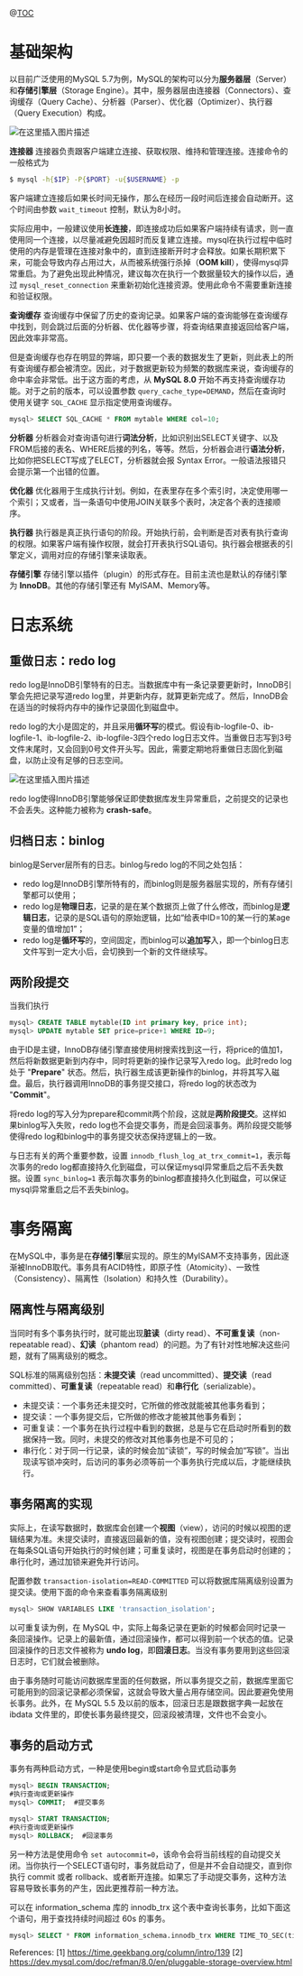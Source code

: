 ﻿@[TOC](MySQL基础入门：架构、日志、事务隔离)

# 基础架构
以目前广泛使用的MySQL 5.7为例，MySQL的架构可以分为**服务器层**（Server）和**存储引擎层**（Storage Engine）。其中，服务器层由连接器（Connectors）、查询缓存（Query Cache）、分析器（Parser）、优化器（Optimizer）、执行器（Query Execution）构成。


![在这里插入图片描述](https://img-blog.csdnimg.cn/2021031311233290.png?x-oss-process=image/watermark,type_ZmFuZ3poZW5naGVpdGk,shadow_10,text_aHR0cHM6Ly9ibG9nLmNzZG4ubmV0L1NlYmFzdGllbjIz,size_16,color_FFFFFF,t_70#pic_center)

**连接器**
连接器负责跟客户端建立连接、获取权限、维持和管理连接。连接命令的一般格式为

```bash
$ mysql -h{$IP} -P{$PORT} -u{$USERNAME} -p
```

客户端建立连接后如果长时间无操作，那么在经历一段时间后连接会自动断开。这个时间由参数 `wait_timeout` 控制，默认为8小时。

实际应用中，一般建议使用**长连接**，即连接成功后如果客户端持续有请求，则一直使用同一个连接，以尽量减避免因超时而反复建立连接。mysql在执行过程中临时使用的内存是管理在连接对象中的，直到连接断开时才会释放。如果长期积累下来，可能会导致内存占用过大，从而被系统强行杀掉（**OOM kill**），使得mysql异常重启。为了避免出现此种情况，建议每次在执行一个数据量较大的操作以后，通过 `mysql_reset_connection` 来重新初始化连接资源。使用此命令不需要重新连接和验证权限。

**查询缓存**
查询缓存中保留了历史的查询记录。如果客户端的查询能够在查询缓存中找到，则会跳过后面的分析器、优化器等步骤，将查询结果直接返回给客户端，因此效率非常高。

但是查询缓存也存在明显的弊端，即只要一个表的数据发生了更新，则此表上的所有查询缓存都会被清空。因此，对于数据更新较为频繁的数据库来说，查询缓存的命中率会非常低。出于这方面的考虑，从 **MySQL 8.0** 开始不再支持查询缓存功能。对于之前的版本，可以设置参数 `query_cache_type=DEMAND`，然后在查询时使用关键字 `SQL_CACHE` 显示指定使用查询缓存。

```sql
mysql> SELECT SQL_CACHE * FROM mytable WHERE col=10;
```

**分析器**
分析器会对查询语句进行**词法分析**，比如识别出SELECT关键字、以及FROM后接的表名、WHERE后接的列名，等等。然后，分析器会进行**语法分析**，比如你把SELECT写成了ELECT，分析器就会报 Syntax Error。一般语法报错只会提示第一个出错的位置。

**优化器**
优化器用于生成执行计划。例如，在表里存在多个索引时，决定使用哪一个索引；又或者，当一条语句中使用JOIN关联多个表时，决定各个表的连接顺序。

**执行器**
执行器是真正执行语句的阶段。开始执行前，会判断是否对表有执行查询的权限。如果客户端有操作权限，就会打开表执行SQL语句。执行器会根据表的引擎定义，调用对应的存储引擎来读取表。

**存储引擎**
存储引擎以插件（plugin）的形式存在。目前主流也是默认的存储引擎为 **InnoDB**。其他的存储引擎还有 MyISAM、Memory等。

# 日志系统
## 重做日志：redo log
redo log是InnoDB引擎特有的日志。当数据库中有一条记录要更新时，InnoDB引擎会先把记录写道redo log里，并更新内存，就算更新完成了。然后，InnoDB会在适当的时候将内存中的操作记录固化到磁盘中。

redo log的大小是固定的，并且采用**循环写**的模式。假设有ib-logfile-0、ib-logfile-1、ib-logfile-2、ib-logfile-3四个redo log日志文件。当重做日志写到3号文件末尾时，又会回到0号文件开头写。因此，需要定期地将重做日志固化到磁盘，以防止没有足够的日志空间。

![在这里插入图片描述](https://img-blog.csdnimg.cn/20210313152416567.png?x-oss-process=image/watermark,type_ZmFuZ3poZW5naGVpdGk,shadow_10,text_aHR0cHM6Ly9ibG9nLmNzZG4ubmV0L1NlYmFzdGllbjIz,size_16,color_FFFFFF,t_70#pic_center)

redo log使得InnoDB引擎能够保证即使数据库发生异常重启，之前提交的记录也不会丢失。这种能力被称为 **crash-safe**。

## 归档日志：binlog
binlog是Server层所有的日志。binlog与redo log的不同之处包括：

 - redo log是InnoDB引擎所特有的，而binlog则是服务器层实现的，所有存储引擎都可以使用；
 - redo log是**物理日志**，记录的是在某个数据页上做了什么修改，而binlog是**逻辑日志**，记录的是SQL语句的原始逻辑，比如“给表中ID=10的某一行的某age变量的值增加1”；
 - redo log是**循环写**的，空间固定，而binlog可以**追加写**入，即一个binlog日志文件写到一定大小后，会切换到一个新的文件继续写。


## 两阶段提交
当我们执行

```sql
mysql> CREATE TABLE mytable(ID int primary key, price int);
mysql> UPDATE mytable SET price=price+1 WHERE ID=9;
```
由于ID是主键，InnoDB存储引擎直接使用树搜索找到这一行，将price的值加1，然后将新数据更新到内存中，同时将更新的操作记录写入redo log。此时redo log处于 "**Prepare**" 状态。然后，执行器生成该更新操作的binlog，并将其写入磁盘。最后，执行器调用InnoDB的事务提交接口，将redo log的状态改为 "**Commit**"。

将redo log的写入分为prepare和commit两个阶段，这就是**两阶段提交**。这样如果binlog写入失败，redo log也不会提交事务，而是会回滚事务。两阶段提交能够使得redo log和binlog中的事务提交状态保持逻辑上的一致。

与日志有关的两个重要参数，设置 `innodb_flush_log_at_trx_commit=1`，表示每次事务的redo log都直接持久化到磁盘，可以保证mysql异常重启之后不丢失数据。设置 `sync_binlog=1` 表示每次事务的binlog都直接持久化到磁盘，可以保证mysql异常重启之后不丢失binlog。

# 事务隔离
在MySQL中，事务是在**存储引擎**层实现的。原生的MyISAM不支持事务，因此逐渐被InnoDB取代。事务具有ACID特性，即原子性（Atomicity）、一致性（Consistency）、隔离性（Isolation）和持久性（Durability）。

## 隔离性与隔离级别
当同时有多个事务执行时，就可能出现**脏读**（dirty read）、**不可重复读**（non-repeatable read）、**幻读**（phantom read）的问题。为了有针对性地解决这些问题，就有了隔离级别的概念。

SQL标准的隔离级别包括：**未提交读**（read uncommitted）、**提交读**（read committed）、**可重复读**（repeatable read）和**串行化**（serializable）。

 - 未提交读：一个事务还未提交时，它所做的修改就能被其他事务看到；
 - 提交读：一个事务提交后，它所做的修改才能被其他事务看到；
 - 可重复读：一个事务在执行过程中看到的数据，总是与它在启动时所看到的数据保持一致。同时，未提交的修改对其他事务也是不可见的；
 - 串行化：对于同一行记录，读的时候会加“读锁”，写的时候会加“写锁”。当出现读写锁冲突时，后访问的事务必须等前一个事务执行完成以后，才能继续执行。

## 事务隔离的实现
实际上，在读写数据时，数据库会创建一个**视图**（view），访问的时候以视图的逻辑结果为准。未提交读时，直接返回最新的值，没有视图创建；提交读时，视图会在每条SQL语句开始执行的时候创建；可重复读时，视图是在事务启动时创建的；串行化时，通过加锁来避免并行访问。

配置参数 `transaction-isolation=READ-COMMITTED` 可以将数据库隔离级别设置为提交读。使用下面的命令来查看事务隔离级别

```sql
mysql> SHOW VARIABLES LIKE 'transaction_isolation'; 
```

以可重复读为例，在 MySQL 中，实际上每条记录在更新的时候都会同时记录一条回滚操作。记录上的最新值，通过回滚操作，都可以得到前一个状态的值。记录回滚操作的日志文件被称为 **undo log**，即**回滚日志**。当没有事务要用到这些回滚日志时，它们就会被删除。

由于事务随时可能访问数据库里面的任何数据，所以事务提交之前，数据库里面它可能用到的回滚记录都必须保留，这就会导致大量占用存储空间。因此要避免使用长事务。此外，在 MySQL 5.5 及以前的版本，回滚日志是跟数据字典一起放在 ibdata 文件里的，即使长事务最终提交，回滚段被清理，文件也不会变小。

## 事务的启动方式
事务有两种启动方式，一种是使用begin或start命令显式启动事务

```sql
mysql> BEGIN TRANSACTION;
#执行查询或更新操作
mysql> COMMIT;  #提交事务

mysql> START TRANSACTION;
#执行查询或更新操作
mysql> ROLLBACK;  #回滚事务
```

另一种方法是使用命令 `set autocommit=0`，该命令会将当前线程的自动提交关闭。当你执行一个SELECT语句时，事务就启动了，但是并不会自动提交，直到你执行 commit 或者 rollback、或者断开连接。如果忘了手动提交事务，这种方法容易导致长事务的产生，因此更推荐前一种方法。

可以在 information_schema 库的 innodb_trx 这个表中查询长事务，比如下面这个语句，用于查找持续时间超过 60s 的事务。

```sql
mysql> SELECT * FROM information_schema.innodb_trx WHERE TIME_TO_SEC(timediff(now(),trx_started))>60
```


References: 
[1\] https://time.geekbang.org/column/intro/139
[2\] https://dev.mysql.com/doc/refman/8.0/en/pluggable-storage-overview.html
